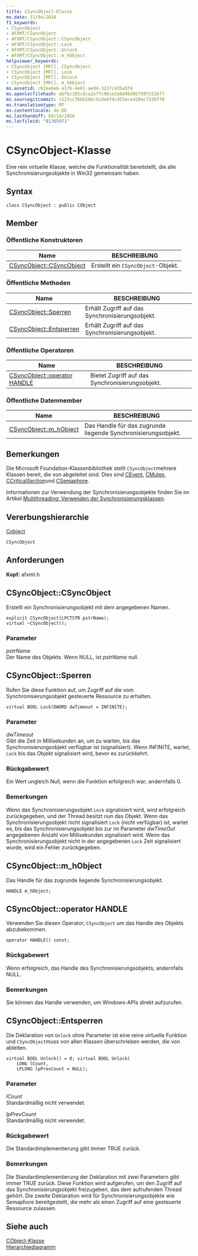 ```yaml
---
title: CSyncObject-Klasse
ms.date: 11/04/2016
f1_keywords:
- CSyncObject
- AFXMT/CSyncObject
- AFXMT/CSyncObject::CSyncObject
- AFXMT/CSyncObject::Lock
- AFXMT/CSyncObject::Unlock
- AFXMT/CSyncObject::m_hObject
helpviewer_keywords:
- CSyncObject [MFC], CSyncObject
- CSyncObject [MFC], Lock
- CSyncObject [MFC], Unlock
- CSyncObject [MFC], m_hObject
ms.assetid: c62ea6eb-a17b-4e01-aed4-321fc435a5f4
ms.openlocfilehash: ebfbc185cdca2effc96ce2e6d96d05f997c52bf7
ms.sourcegitcommit: c123cc76bb2b6c5cde6f4c425ece420ac733bf70
ms.translationtype: MT
ms.contentlocale: de-DE
ms.lasthandoff: 04/14/2020
ms.locfileid: "81365971"
---
```

# <a name="csyncobject-class"></a>CSyncObject-Klasse

Eine rein virtuelle Klasse, welche die Funktionalität bereitstellt, die alle Synchronisierungsobjekte in Win32 gemeinsam haben.

## <a name="syntax"></a>Syntax

```
class CSyncObject : public CObject
```

## <a name="members"></a>Member

### <a name="public-constructors"></a>Öffentliche Konstruktoren

|Name|BESCHREIBUNG|
|----------|-----------------|
|[CSyncObject::CSyncObject](#csyncobject)|Erstellt ein `CSyncObject`-Objekt.|

### <a name="public-methods"></a>Öffentliche Methoden

|Name|BESCHREIBUNG|
|----------|-----------------|
|[CSyncObject::Sperren](#lock)|Erhält Zugriff auf das Synchronisierungsobjekt.|
|[CSyncObject::Entsperren](#unlock)|Erhält Zugriff auf das Synchronisierungsobjekt.|

### <a name="public-operators"></a>Öffentliche Operatoren

|Name|BESCHREIBUNG|
|----------|-----------------|
|[CSyncObject::operator HANDLE](#operator_handle)|Bietet Zugriff auf das Synchronisierungsobjekt.|

### <a name="public-data-members"></a>Öffentliche Datenmember

|Name|BESCHREIBUNG|
|----------|-----------------|
|[CSyncObject::m_hObject](#m_hobject)|Das Handle für das zugrunde liegende Synchronisierungsobjekt.|

## <a name="remarks"></a>Bemerkungen

Die Microsoft Foundation-Klassenbibliothek stellt `CSyncObject`mehrere Klassen bereit, die von abgeleitet sind. Dies sind [CEvent](../../mfc/reference/cevent-class.md), [CMutex](../../mfc/reference/cmutex-class.md), [CCriticalSection](../../mfc/reference/ccriticalsection-class.md)und [CSemaphore](../../mfc/reference/csemaphore-class.md).

Informationen zur Verwendung der Synchronisierungsobjekte finden Sie im Artikel [Multithreading: Verwenden der Synchronisierungsklassen](../../parallel/multithreading-how-to-use-the-synchronization-classes.md).

## <a name="inheritance-hierarchy"></a>Vererbungshierarchie

[Cobject](../../mfc/reference/cobject-class.md)

`CSyncObject`

## <a name="requirements"></a>Anforderungen

**Kopf:** afxmt.h

## <a name="csyncobjectcsyncobject"></a><a name="csyncobject"></a>CSyncObject::CSyncObject

Erstellt ein Synchronisierungsobjekt mit dem angegebenen Namen.

```
explicit CSyncObject(LPCTSTR pstrName);
virtual ~CSyncObject();
```

### <a name="parameters"></a>Parameter

*pstrName*<br/>
Der Name des Objekts. Wenn NULL, ist *pstrName* null.

## <a name="csyncobjectlock"></a><a name="lock"></a>CSyncObject::Sperren

Rufen Sie diese Funktion auf, um Zugriff auf die vom Synchronisierungsobjekt gesteuerte Ressource zu erhalten.

```
virtual BOOL Lock(DWORD dwTimeout = INFINITE);
```

### <a name="parameters"></a>Parameter

*dwTimeout*<br/>
Gibt die Zeit in Millisekunden an, um zu warten, bis das Synchronisierungsobjekt verfügbar ist (signalisiert). Wenn INFINITE, wartet, `Lock` bis das Objekt signalisiert wird, bevor es zurückkehrt.

### <a name="return-value"></a>Rückgabewert

Ein Wert ungleich Null, wenn die Funktion erfolgreich war; andernfalls 0.

### <a name="remarks"></a>Bemerkungen

Wenn das Synchronisierungsobjekt `Lock` signalisiert wird, wird erfolgreich zurückgegeben, und der Thread besitzt nun das Objekt. Wenn das Synchronisierungsobjekt nicht signalisiert `Lock` (nicht verfügbar) ist, wartet es, bis das Synchronisierungsobjekt bis zur im Parameter *dwTimeOut* angegebenen Anzahl von Millisekunden signalisiert wird. Wenn das Synchronisierungsobjekt nicht in der angegebenen `Lock` Zeit signalisiert wurde, wird ein Fehler zurückgegeben.

## <a name="csyncobjectm_hobject"></a><a name="m_hobject"></a>CSyncObject::m_hObject

Das Handle für das zugrunde liegende Synchronisierungsobjekt.

```
HANDLE m_hObject;
```

## <a name="csyncobjectoperator-handle"></a><a name="operator_handle"></a>CSyncObject::operator HANDLE

Verwenden Sie diesen Operator, `CSyncObject` um das Handle des Objekts abzubekommen.

```
operator HANDLE() const;
```

### <a name="return-value"></a>Rückgabewert

Wenn erfolgreich, das Handle des Synchronisierungsobjekts; andernfalls NULL.

### <a name="remarks"></a>Bemerkungen

Sie können das Handle verwenden, um Windows-APIs direkt aufzurufen.

## <a name="csyncobjectunlock"></a><a name="unlock"></a>CSyncObject::Entsperren

Die Deklaration von `Unlock` ohne Parameter ist eine reine virtuelle Funktion und `CSyncObject`muss von allen Klassen überschrieben werden, die von ableiten.

```
virtual BOOL Unlock() = 0; virtual BOOL Unlock(
    LONG lCount,
    LPLONG lpPrevCount = NULL);
```

### <a name="parameters"></a>Parameter

*lCount*<br/>
Standardmäßig nicht verwendet.

*lpPrevCount*<br/>
Standardmäßig nicht verwendet.

### <a name="return-value"></a>Rückgabewert

Die Standardimplementierung gibt immer TRUE zurück.

### <a name="remarks"></a>Bemerkungen

Die Standardimplementierung der Deklaration mit zwei Parametern gibt immer TRUE zurück. Diese Funktion wird aufgerufen, um den Zugriff auf das Synchronisierungsobjekt freizugeben, das dem aufrufenden Thread gehört. Die zweite Deklaration wird für Synchronisierungsobjekte wie Semaphore bereitgestellt, die mehr als einen Zugriff auf eine gesteuerte Ressource zulassen.

## <a name="see-also"></a>Siehe auch

[CObject-Klasse](../../mfc/reference/cobject-class.md)<br/>
[Hierarchiediagramm](../../mfc/hierarchy-chart.md)
